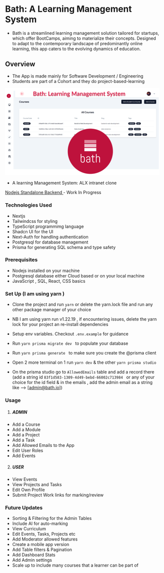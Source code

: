 # Bath: A  Learning Management System
- Bath is a streamlined learning management solution tailored for startups,  which offer BootCamps, aiming to materialize their concepts. Designed to adapt to the contemporary landscape of predominantly online learning, this app caters to the evolving dynamics of education.

## Overview
- The App is made mainly for Software Development / Engineering
- Students are part of a Cohort and they do project-based-learning


<img src="/bathgraph.png" alt="graph img">

- A learning Management System: ALX intranet clone

<a href="https://github.com/de-mawo/bath-backend">Nodejs Standalone Backend </a>  - Work In Progress


### Technologies Used
- Nextjs
- Tailwindcss for styling
- TypeScript programmimg language
- Shadcn UI for the UI
- Next-Auth for handling authentication
- Postgresql for database management
- Prisma for generating SQL schema and type safety

### Prerequisites
- Nodejs installed on your machine
- Postgresql database either Cloud based or on your local machine
- JavaScript , SQL, React, CSS basics




### Set Up (I am using yarn )
- Clone the project and run `yarn` or delete the yarn.lock file and run any other package manager of your choice
- NB I am using yarn run v1.22.19 , if encountering issues, delete the yarn lock for your project an re-install dependencies
- Setup env variables. Checkout `.env.example` for guidance
- Run `yarn prisma migrate dev ` to populate your database
- Run `yarn prisma generate ` to make sure you create the @prisma client

- Open 2 more terminal on 1 run `yarn dev` & the other `yarn prisma studio`
- On the prisma studio  go to `AllowedEmails` table and add a record there (add a string id `83f1d583-1309-4d49-bebd-66002c713984 `  or any of your choice for the id field & in the emails , add the admin email as a string like --> [admin@bath.io])

### Usage 

1. ##### ADMIN
- Add a Course
- Add a Module
- Add a Project
- Add a Task
- Add Allowed Emails to the App
- Edit User Roles
- Add Events

2. ##### USER
- View Events
- View Projects and Tasks
- Edit Own Profile
- Submit Project Work links for marking/review



### Future Updates
- Sorting & Filtering for the Admin Tables
- Include AI for auto-marking
- View Curriculum
- Edit Events, Tasks, Projects etc
- Add Moderator allowed features
- Create a mobile app version
- Add Table filters & Pagination
- Add Dashboard Stats
- Add Admin settings
- Scale up to include many courses that a learner can be part of



